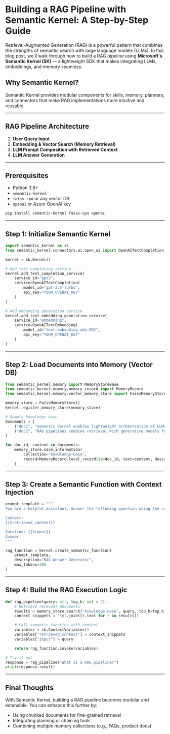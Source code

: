# Building a RAG Pipeline with Semantic Kernel: A Step-by-Step Guide

Retrieval-Augmented Generation (RAG) is a powerful pattern that combines the strengths of semantic search with large language models (LLMs). In this blog post, we'll walk through how to build a RAG pipeline using **Microsoft's Semantic Kernel (SK)** — a lightweight SDK that makes integrating LLMs, embeddings, and memory seamless.

## Why Semantic Kernel?
Semantic Kernel provides modular components for skills, memory, planners, and connectors that make RAG implementations more intuitive and reusable.

---

## RAG Pipeline Architecture
1. **User Query Input**
2. **Embedding & Vector Search (Memory Retrieval)**
3. **LLM Prompt Composition with Retrieved Context**
4. **LLM Answer Generation**

---

## Prerequisites
- Python 3.8+
- `semantic-kernel`
- `faiss-cpu` or any vector DB
- `openai` or Azure OpenAI key

```bash
pip install semantic-kernel faiss-cpu openai
```

---

## Step 1: Initialize Semantic Kernel
```python
import semantic_kernel as sk
from semantic_kernel.connectors.ai.open_ai import OpenAITextCompletion, OpenAITextEmbedding

kernel = sk.Kernel()

# Add text completion service
kernel.add_text_completion_service(
    service_id="gpt3",
    service=OpenAITextCompletion(
        model_id="gpt-3.5-turbo",
        api_key="YOUR_OPENAI_KEY"
    )
)

# Add embedding generation service
kernel.add_text_embedding_generation_service(
    service_id="embedding",
    service=OpenAITextEmbedding(
        model_id="text-embedding-ada-002",
        api_key="YOUR_OPENAI_KEY"
    )
)
```

---

## Step 2: Load Documents into Memory (Vector DB)
```python
from semantic_kernel.memory import MemoryStoreBase
from semantic_kernel.memory.memory_record import MemoryRecord
from semantic_kernel.memory.vector_memory_store import FaissMemoryStore

memory_store = FaissMemoryStore()
kernel.register_memory_store(memory_store)

# Sample knowledge base
documents = [
    ("doc1", "Semantic Kernel enables lightweight orchestration of LLMs and skills."),
    ("doc2", "RAG pipelines combine retrieval with generative models for improved responses.")
]

for doc_id, content in documents:
    memory_store.save_information(
        collection="knowledge-base",
        record=MemoryRecord.local_record(id=doc_id, text=content, description="")
    )
```

---

## Step 3: Create a Semantic Function with Context Injection
```python
prompt_template = """
You are a helpful assistant. Answer the following question using the context below.

Context:
{{$retrieved_context}}

Question: {{$input}}
Answer:
"""

rag_function = kernel.create_semantic_function(
    prompt_template,
    description="RAG Answer Generator",
    max_tokens=300
)
```

---

## Step 4: Build the RAG Execution Logic
```python
def rag_pipeline(query: str, top_k: int = 2):
    # Retrieve relevant documents
    results = memory_store.search("knowledge-base", query, top_k=top_k)
    context_snippets = "\n".join([r.text for r in results])

    # Call semantic function with context
    variables = sk.ContextVariables()
    variables["retrieved_context"] = context_snippets
    variables["input"] = query

    return rag_function.invoke(variables)

# Try it out
response = rag_pipeline("What is a RAG pipeline?")
print(response.result)
```

---

## Final Thoughts
With Semantic Kernel, building a RAG pipeline becomes modular and extensible. You can enhance this further by:
- Using chunked documents for fine-grained retrieval
- Integrating planning or chaining tools
- Combining multiple memory collections (e.g., FAQs, product docs)

